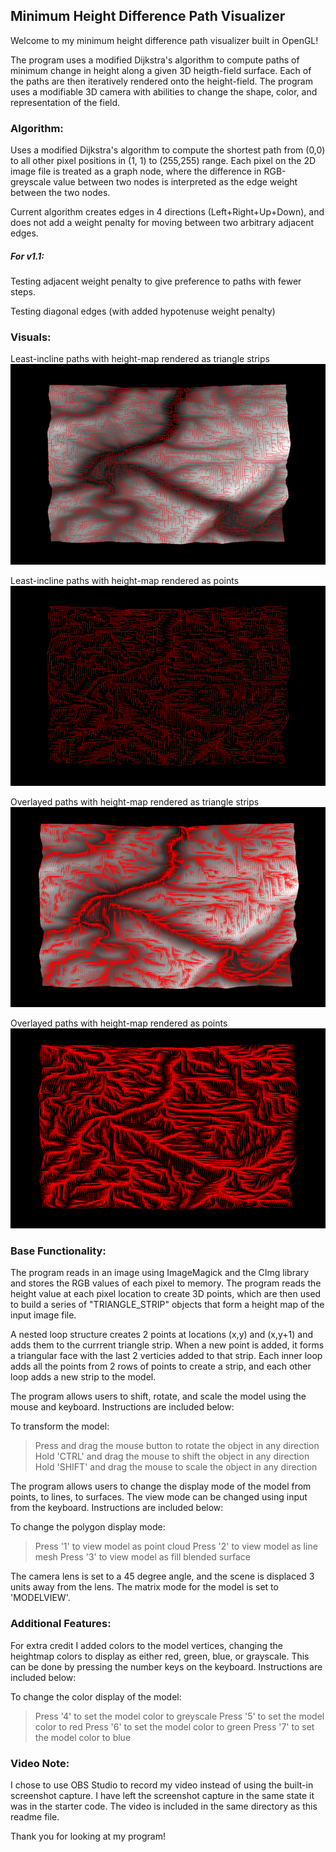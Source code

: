 ## Minimum Height Difference Path Visualizer

Welcome to my minimum height difference path visualizer built in OpenGL! 

The program uses a modified Dijkstra's algorithm to compute paths of minimum 
change in height along a given 3D heigth-field surface. Each of the paths are 
then iteratively rendered onto the height-field. The program uses a modifiable
3D camera with abilities to change the shape, color, and representation of the
field. 

### Algorithm: 

Uses a modified Dijkstra's algorithm to compute the shortest path from (0,0) 
to all other pixel positions in (1, 1) to (255,255) range. Each pixel on the
2D image file is treated as a graph node, where the difference in RGB-greyscale
value between two nodes is interpreted as the edge weight between the two nodes.

Current algorithm creates edges in 4 directions (Left+Right+Up+Down), and does 
not add a weight penalty for moving between two arbitrary adjacent edges. 

##### For v1.1: 
Testing adjacent weight penalty to give preference to paths with fewer steps.

Testing diagonal edges (with added hypotenuse weight penalty)
  
### Visuals:

Least-incline paths with height-map rendered as triangle strips
![Image 1](https://raw.githubusercontent.com/nichilstewart/Min-Difference-Path-OpenGL/master/imgs/standard1.png)

Least-incline paths with height-map rendered as points
![Image 2](https://raw.githubusercontent.com/nichilstewart/Min-Difference-Path-OpenGL/master/imgs/standard2.png)

Overlayed paths with height-map rendered as triangle strips
![Image 3](https://raw.githubusercontent.com/nichilstewart/Min-Difference-Path-OpenGL/master/imgs/different1.png)

Overlayed paths with height-map rendered as points
![Image 4](https://raw.githubusercontent.com/nichilstewart/Min-Difference-Path-OpenGL/master/imgs/different2.png)

### Base Functionality:

The program reads in an image using ImageMagick and the CImg library and stores
the RGB values of each pixel to memory. The program reads the height value at
each pixel location to create 3D points, which are then used to build a series 
of "TRIANGLE_STRIP" objects that form a height map of the input image file.

A nested loop structure creates 2 points at locations (x,y) and (x,y+1) and adds
them to the currrent triangle strip. When a new point is added, it forms a 
triangular face with the last 2 verticies added to that strip. Each inner loop
adds all the points from 2 rows of points to create a strip, and each other loop
adds a new strip to the model.

The program allows users to shift, rotate, and scale the model using the mouse
and keyboard. Instructions are included below:

To transform the model:
>Press and drag the mouse button to rotate the object in any direction
Hold 'CTRL' and drag the mouse to shift the object in any direction
Hold 'SHIFT' and drag the mouse to scale the object in any direction

The program allows users to change the display mode of the model from points, to
lines, to surfaces. The view mode can be changed using input from the keyboard.
Instructions are included below:

To change the polygon display mode:
>Press '1' to view model as point cloud
Press '2' to view model as line mesh
Press '3' to view model as fill blended surface

The camera lens is set to a 45 degree angle, and the scene is displaced 3 units
away from the lens. The matrix mode for the model is set to 'MODELVIEW'. 


### Additional Features:

For extra credit I added colors to the model vertices, changing the heightmap
colors to display as either red, green, blue, or grayscale. This can be done by
pressing the number keys on the keyboard. Instructions are included below:

To change the color display of the model:
>Press '4' to set the model color to greyscale
Press '5' to set the model color to red
Press '6' to set the model color to green
Press '7' to set the model color to blue


### Video Note:

I chose to use OBS Studio to record my video instead of using the built-in 
screenshot capture. I have left the screenshot capture in the same state it
was in the starter code. The video is included in the same directory as this 
readme file.


Thank you for looking at my program!
